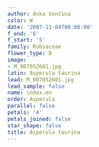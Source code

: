 ```yaml
---
author: Anka Vončina
color: W
date: '2007-11-04T00:00:00'
f_end: '6'
f_start: '5'
family: Rubiaceae
flower_type: B
image:
- M_007052601.jpg
latin: Asperula taurina
lead: M_007052601.jpg
lead_sample: false
name: index.en
order: Asperula
parallel: false
petals: '4'
petals_joined: false
star_shape: false
title: Asperula taurina
---
```

